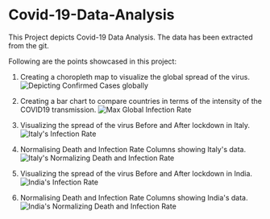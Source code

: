 # Covid-19-Data-Analysis

This Project depicts Covid-19 Data Analysis. The data has been extracted from the git.

Following are the points showcased in this project:

1. Creating a choropleth map to visualize the global spread of the virus.
![Depicting Confirmed Cases globally](https://user-images.githubusercontent.com/28844399/202247222-9c0df8d2-f7b5-4a30-b5ae-e605abca74a7.png)


2. Creating a bar chart to compare countries in terms of the intensity of the COVID19 transmission.
![Max Global Infection Rate](https://user-images.githubusercontent.com/28844399/202247475-79ed4a1c-e4fa-4a2a-9024-88d0b53e696c.png)


3. Visualizing the spread of the virus Before and After lockdown in Italy.
![Italy's Infection Rate](https://user-images.githubusercontent.com/28844399/202247546-073e10d4-10d8-49a7-92ed-600128dac134.png)

4. Normalising  Death and Infection Rate Columns showing Italy's data.
![Italy's Normalizing Death and Infection Rate](https://user-images.githubusercontent.com/28844399/202247598-6e30b9a1-cdff-4d79-b381-d1641de68758.png)

5. Visualizing the spread of the virus Before and After lockdown in India.
![India's Infection Rate](https://user-images.githubusercontent.com/28844399/202247832-9f54ae71-a268-4cea-979b-d6676b8fb38c.png)

6. Normalising  Death and Infection Rate Columns showing India's  data.
![India's Normalizing Death and Infection Rate](https://user-images.githubusercontent.com/28844399/202247975-a88bea4e-3a72-4e22-ab4b-3af86cc16e1f.png)


